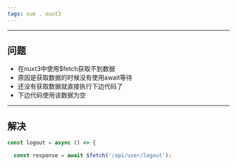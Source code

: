 ```yaml
---
tags: vue , nuxt3
---
```


---

## 问题

 - 在nuxt3中使用$fetch获取不到数据
 - 原因是获取数据的时候没有使用await等待
 - 还没有获取数据就直接执行下边代码了
 - 下边代码使用该数据为空

---

## 解决


```javascript
const logout = async () => {

  const response = await $fetch('/api/user/logout');
```
